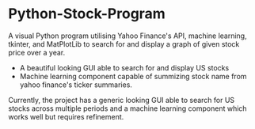 # Python-Stock-Program
A visual Python program utilising Yahoo Finance's API, machine learning, tkinter, and MatPlotLib to search for and display a graph of given stock price over a year.

- A beautiful looking GUI able to search for and display US stocks
- Machine learning component capable of summizing stock name from yahoo finance's ticker summaries.

Currently, the project has a generic looking GUI able to search for US stocks across multiple periods and a machine learning component which works well but requires refinement.
